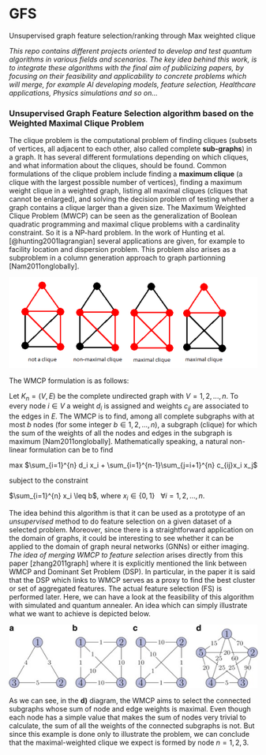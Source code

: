 # GFS
Unsupervised graph feature selection/ranking through Max weighted clique


*This repo contains different projects oriented to develop and test quantum
algorithms in various fields and scenarios. The key idea behind this work, is
to integrate these algorithms with the final aim of publicizing 
papers, by focusing on their feasibility and applicability to concrete problems which will merge,
for example AI developing models, feature selection, Healthcare applications, Physics
simulations and so on...*

### Unsupervised Graph Feature Selection algorithm based on the Weighted Maximal Clique Problem

The clique problem is the computational problem of finding cliques (subsets of vertices,
all adjacent to each other, also called complete **sub-graphs**) in a graph.
It has several different formulations depending on which cliques,
and what information about the cliques, should be found.
Common formulations of the clique problem include finding a **maximum clique**
(a clique with the largest possible number of vertices),
finding a maximum weight clique in a weighted graph, listing all maximal cliques (cliques that cannot be enlarged),
and solving the decision problem of testing whether a graph contains a clique larger
than a given size.
The Maximum Weighted Clique Problem (MWCP) can be seen as the generalization
of Boolean quadratic programming and maximal clique problems with a cardinality
constraint. So it is a NP-hard problem. In the work of Hunting et al. [@hunting2001lagrangian] several applications are given, for example to facility location and dispersion problem. This problem
also arises as a subproblem in a column generation approach to graph partionning [Nam2011onglobally].

![screenshot](imgs/maxclique_example.jpg)

The WMCP formulation is as follows:

Let $K_n = (V, E)$ be the complete undirected graph with
$V = {1, 2,..., n}$. To every node $i \in V$ a weight $d_i$
is assigned and weights $c_{ij}$ are associated to the edges in $E$. The WMCP is to find, among all complete subgraphs with at most $b$
nodes (for some integer $b \in {1, 2, . . . , n}$),
a subgraph (clique) for which the sum of the weights of
all the nodes and edges in the subgraph is maximum [Nam2011onglobally].
Mathematically speaking, a natural non-linear formulation can be to find

max $\sum_{i=1}^{n} d_i x_i + \sum_{i=1}^{n-1}\sum_{j=i+1}^{n} c_{ij}x_i x_j$

subject to the constraint

$\sum_{i=1}^{n} x_i \leq b$, where $x_i \in \{0, 1\} \ \ \ \forall i = 1, 2, ..., n$.

The idea behind this algorithm is that it can be used as a prototype
of an *unsupervised* method to do feature selection on a given dataset
of a selected problem. Moreover, since there is a straightforward application
on the domain of graphs, it could be interesting to see whether 
it can be applied to the domain of graph neural networks (GNNs) or
either imaging. *The idea of merging WMCP to feature selection* arises
directly from this paper [zhang2011graph] where it is explicitly
mentioned the link between WMCP and Dominant Set Problem (DSP). In particular,
in the paper it is said that the DSP which links to WMCP serves 
as a proxy to find the best cluster or set of aggregated features. The
actual feature selection (FS) is performed later. Here, we can 
have a look at the feasibility of this algorithm with simulated 
and quantum annealer. An idea which can simply illustrate what
we want to achieve is depicted below.

![screenshot](imgs/dsp.jpg)

As we can see, in the **d)** diagram, the WMCP aims to select the
connected subgraphs whose sum of node and edge weights is maximal.
Even though each node has a simple value that makes the sum
of nodes very trivial to calculate, the sum of all the weights of the 
connected subgraphs is not. But since this example is done
only to illustrate the problem, we can conclude that the maximal-weighted clique we expect is formed by node $n = {1, 2, 3}$.
